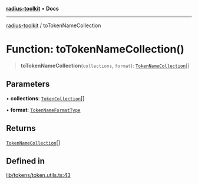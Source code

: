[**radius-toolkit**](../README.md) • **Docs**

***

[radius-toolkit](../globals.md) / toTokenNameCollection

# Function: toTokenNameCollection()

> **toTokenNameCollection**(`collections`, `format`): [`TokenNameCollection`](../type-aliases/TokenNameCollection.md)[]

## Parameters

• **collections**: [`TokenCollection`](../type-aliases/TokenCollection.md)[]

• **format**: [`TokenNameFormatType`](../type-aliases/TokenNameFormatType.md)

## Returns

[`TokenNameCollection`](../type-aliases/TokenNameCollection.md)[]

## Defined in

[lib/tokens/token.utils.ts:43](https://github.com/rangle/radius-token-tango/blob/0fa25351e79af51a833bcebadbd83e27a9791a4f/packages/radius-toolkit/src/lib/tokens/token.utils.ts#L43)
